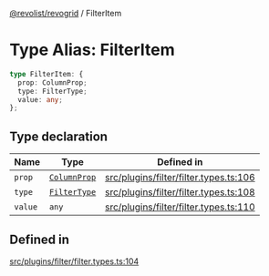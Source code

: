 [@revolist/revogrid](README.md) / FilterItem

# Type Alias: FilterItem

```ts
type FilterItem: {
  prop: ColumnProp;
  type: FilterType;
  value: any;
};
```

## Type declaration

| Name | Type | Defined in |
| ------ | ------ | ------ |
| `prop` | [`ColumnProp`](TypeAlias.ColumnProp.md) | [src/plugins/filter/filter.types.ts:106](https://github.com/revolist/revogrid/blob/65763a3c3cbba79c84cbcd4109976d8fec48b078/src/plugins/filter/filter.types.ts#L106) |
| `type` | [`FilterType`](TypeAlias.FilterType.md) | [src/plugins/filter/filter.types.ts:108](https://github.com/revolist/revogrid/blob/65763a3c3cbba79c84cbcd4109976d8fec48b078/src/plugins/filter/filter.types.ts#L108) |
| `value` | `any` | [src/plugins/filter/filter.types.ts:110](https://github.com/revolist/revogrid/blob/65763a3c3cbba79c84cbcd4109976d8fec48b078/src/plugins/filter/filter.types.ts#L110) |

## Defined in

[src/plugins/filter/filter.types.ts:104](https://github.com/revolist/revogrid/blob/65763a3c3cbba79c84cbcd4109976d8fec48b078/src/plugins/filter/filter.types.ts#L104)
